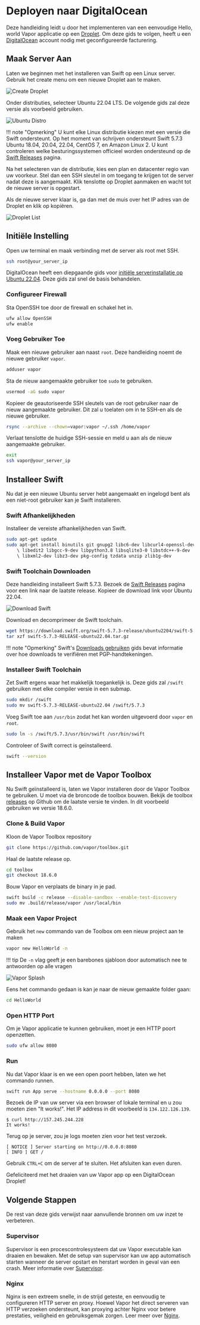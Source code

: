 # Deployen naar DigitalOcean

Deze handleiding leidt u door het implementeren van een eenvoudige Hello, world Vapor applicatie op een [Droplet](https://www.digitalocean.com/products/droplets/). Om deze gids te volgen, heeft u een [DigitalOcean](https://www.digitalocean.com) account nodig met geconfigureerde facturering.

## Maak Server Aan

Laten we beginnen met het installeren van Swift op een Linux server. Gebruik het create menu om een nieuwe Droplet aan te maken.

![Create Droplet](../images/digital-ocean-create-droplet.png)

Onder distributies, selecteer Ubuntu 22.04 LTS. De volgende gids zal deze versie als voorbeeld gebruiken.

![Ubuntu Distro](../images/digital-ocean-distributions-ubuntu.png)

!!! note  "Opmerking"
	U kunt elke Linux distributie kiezen met een versie die Swift ondersteunt. Op het moment van schrijven ondersteunt Swift 5.7.3 Ubuntu 18.04, 20.04, 22.04, CentOS 7, en Amazon Linux 2. U kunt controleren welke besturingssystemen officieel worden ondersteund op de [Swift Releases](https://swift.org/download/#releases) pagina.

Na het selecteren van de distributie, kies een plan en datacenter regio van uw voorkeur. Stel dan een SSH sleutel in om toegang te krijgen tot de server nadat deze is aangemaakt. Klik tenslotte op Droplet aanmaken en wacht tot de nieuwe server is opgestart.

Als de nieuwe server klaar is, ga dan met de muis over het IP adres van de Droplet en klik op kopiëren.

![Droplet List](../images/digital-ocean-droplet-list.png)

## Initiële Instelling

Open uw terminal en maak verbinding met de server als root met SSH.

```sh
ssh root@your_server_ip
```

DigitalOcean heeft een diepgaande gids voor [initiële serverinstallatie op Ubuntu 22.04](https://www.digitalocean.com/community/tutorials/initial-server-setup-with-ubuntu-22-04). Deze gids zal snel de basis behandelen.

### Configureer Firewall

Sta OpenSSH toe door de firewall en schakel het in.

```sh
ufw allow OpenSSH
ufw enable
```

### Voeg Gebruiker Toe

Maak een nieuwe gebruiker aan naast `root`. Deze handleiding noemt de nieuwe gebruiker `vapor`.

```sh
adduser vapor
```

Sta de nieuw aangemaakte gebruiker toe `sudo` te gebruiken.

```sh
usermod -aG sudo vapor
```

Kopieer de geautoriseerde SSH sleutels van de root gebruiker naar de nieuw aangemaakte gebruiker. Dit zal u toelaten om in te SSH-en als de nieuwe gebruiker.

```sh
rsync --archive --chown=vapor:vapor ~/.ssh /home/vapor
```

Verlaat tenslotte de huidige SSH-sessie en meld u aan als de nieuw aangemaakte gebruiker. 

```sh
exit
ssh vapor@your_server_ip
```

## Installeer Swift

Nu dat je een nieuwe Ubuntu server hebt aangemaakt en ingelogd bent als een niet-root gebruiker kan je Swift installeren. 

### Swift Afhankelijkheden

Installeer de vereiste afhankelijkheden van Swift.

```sh
sudo apt-get update
sudo apt-get install binutils git gnupg2 libc6-dev libcurl4-openssl-dev 
 	\ libedit2 libgcc-9-dev libpython3.8 libsqlite3-0 libstdc++-9-dev 
 	\ libxml2-dev libz3-dev pkg-config tzdata unzip zlib1g-dev
```

### Swift Toolchain Downloaden

Deze handleiding installeert Swift 5.7.3. Bezoek de [Swift Releases](https://swift.org/download/#releases) pagina voor een link naar de laatste release. Kopieer de download link voor Ubuntu 22.04.

![Download Swift](../images/swift-download-ubuntu-copy-link.png)

Download en decomprimeer de Swift toolchain.

```sh
wget https://download.swift.org/swift-5.7.3-release/ubuntu2204/swift-5.7.3-RELEASE/swift-5.7.3-RELEASE-ubuntu22.04.tar.gz
tar xzf swift-5.7.3-RELEASE-ubuntu22.04.tar.gz
```

!!! note "Opmerking"
	Swift's [Downloads gebruiken](https://swift.org/download/#using-downloads) gids bevat informatie over hoe downloads te verifiëren met PGP-handtekeningen.

### Installeer Swift Toolchain

Zet Swift ergens waar het makkelijk toegankelijk is. Deze gids zal `/swift` gebruiken met elke compiler versie in een submap. 

```sh
sudo mkdir /swift
sudo mv swift-5.7.3-RELEASE-ubuntu22.04 /swift/5.7.3
```

Voeg Swift toe aan `/usr/bin` zodat het kan worden uitgevoerd door `vapor` en `root`.

```sh
sudo ln -s /swift/5.7.3/usr/bin/swift /usr/bin/swift
```

Controleer of Swift correct is geïnstalleerd.

```sh
swift --version
```

## Installeer Vapor met de Vapor Toolbox

Nu Swift geïnstalleerd is, laten we Vapor installeren door de Vapor Toolbox te gebruiken. U moet via de broncode de toolbox bouwen. Bekijk de toolbox [releases](https://github.com/vapor/toolbox/releases) op Github om de laatste versie te vinden. In dit voorbeeld gebruiken we versie 18.6.0.

### Clone & Build Vapor

Kloon de Vapor Toolbox repository
```sh
git clone https://github.com/vapor/toolbox.git
```

Haal de laatste release op.

```sh
cd toolbox
git checkout 18.6.0
```

Bouw Vapor en verplaats de binary in je pad.

```sh
swift build -c release --disable-sandbox --enable-test-discovery
sudo mv .build/release/vapor /usr/local/bin
```

### Maak een Vapor Project

Gebruik het `new` commando van de Toolbox om een nieuw project aan te maken

```sh
vapor new HelloWorld -n
```

!!! tip
	De `-n` vlag geeft je een barebones sjabloon door automatisch nee te antwoorden op alle vragen

![Vapor Splash](../images/vapor-splash.png)

Eens het commando gedaan is kan je naar de nieuw gemaakte folder gaan:

```sh
cd HelloWorld
```

### Open HTTP Port

Om je Vapor applicatie te kunnen gebruiken, moet je een HTTP poort openzetten.

```sh
sudo ufw allow 8080
```

### Run

Nu dat Vapor klaar is en we een open poort hebben, laten we het commando runnen.

```sh
swift run App serve --hostname 0.0.0.0 --port 8080
```

Bezoek de IP van uw server via een browser of lokale terminal en u zou moeten zien "It works!". Het IP address in dit voorbeeld is `134.122.126.139`.

```
$ curl http://157.245.244.228
It works!
```

Terug op je server, zou je logs moeten zien voor het test verzoek.

```
[ NOTICE ] Server starting on http://0.0.0.0:8080
[ INFO ] GET /
```

Gebruik `CTRL+C` om de server af te sluiten. Het afsluiten kan even duren.

Gefeliciteerd met het draaien van uw Vapor app op een DigitalOcean Droplet!

## Volgende Stappen

De rest van deze gids verwijst naar aanvullende bronnen om uw inzet te verbeteren. 

### Supervisor

Supervisor is een procescontrolesysteem dat uw Vapor executable kan draaien en bewaken. Met de setup van supervisor kan uw app automatisch starten wanneer de server opstart en herstart worden in geval van een crash. Meer informatie over [Supervisor](../deploy/supervisor.md).

### Nginx

Nginx is een extreem snelle, in de strijd geteste, en eenvoudig te configureren HTTP server en proxy. Hoewel Vapor het direct serveren van HTTP verzoeken ondersteunt, kan proxying achter Nginx voor betere prestaties, veiligheid en gebruiksgemak zorgen. Leer meer over [Nginx](../deploy/nginx.md).
